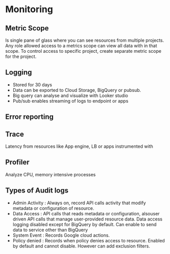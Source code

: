 # Monitoring

## Metric Scope 
Is single pane of glass where you can see resources from  multiple projects. Any role allowed access to a metrics scope can view all data with in that scope. To control access to specific project, create separate metric scope for the project.

## Logging
- Stored for 30 days
- Data can be exported to Cloud Storage, BigQuery or pubsub.
- Big query can analyse and visualize with Looker studio
- Pub/sub enables streaming of logs to endpoint or apps

## Error reporting
## Trace
Latency from resources like App engine, LB or apps instrumented with 
## Profiler
Analyze CPU, memory intensive  processes

## Types of Audit logs 
- Admin Activity  : Always on, record API calls activity that modify metadata or configuration of resource.  
- Data Access     : API calls that reads metadata or configuration, alsouser driven API calls that manage user-provided resource data. Data access logging disabled except for BigQuery by default. Can enable to send data to service other than  BigQuery
- System Event    : Records Google cloud actions. 
- Policy denied   : Records when policy denies access to resource. Enabled by default and cannot disable. However can add exclusion filters.